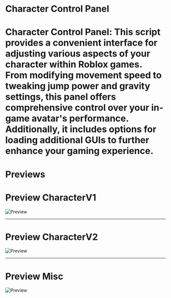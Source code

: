 # Character Control Panel

# Character Control Panel: This script provides a convenient interface for adjusting various aspects of your character within Roblox games. From modifying movement speed to tweaking jump power and gravity settings, this panel offers comprehensive control over your in-game avatar's performance. Additionally, it includes options for loading additional GUIs to further enhance your gaming experience.

# Previews

# Preview CharacterV1
![Preview](https://github.com/XNEOFF/Character-Control-Panel/assets/111242581/634ce918-9aa0-4d9f-bf71-f52667c5047d)

___

# Preview CharacterV2
![Preview](https://github.com/XNEOFF/Character-Control-Panel/assets/111242581/d02a1730-045f-4c7d-8ede-fd8d24276995)
___

# Preview Misc
![Preview](https://github.com/XNEOFF/Character-Control-Panel/assets/111242581/aeec75ba-2920-4ceb-85d1-9a809b542be1)
